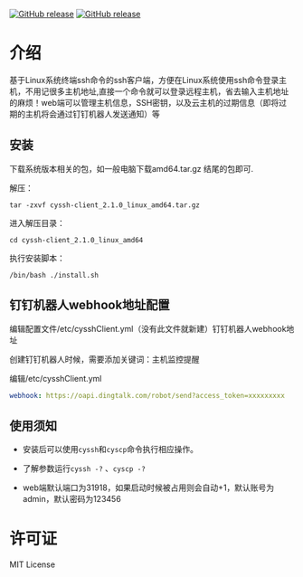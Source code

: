 [![GitHub release](https://img.shields.io/github/v/tag/hlinfocc/cySSHClient2.svg?label=%E6%9C%80%E6%96%B0%E7%89%88%E6%9C%AC)](https://github.com/hlinfocc/cySSHClient2/releases)
[![GitHub release](https://img.shields.io/badge/%E7%AB%8B%E5%8D%B3%E4%B8%8B%E8%BD%BD-cf2727)](https://github.com/hlinfocc/cySSHClient2/releases)

# 介绍
基于Linux系统终端ssh命令的ssh客户端，方便在Linux系统使用ssh命令登录主机，不用记很多主机地址,直接一个命令就可以登录远程主机，省去输入主机地址的麻烦！web端可以管理主机信息，SSH密钥，以及云主机的过期信息（即将过期的主机将会通过钉钉机器人发送通知）等

## 安装

下载系统版本相关的包，如一般电脑下载amd64.tar.gz 结尾的包即可.

解压：

```
tar -zxvf cyssh-client_2.1.0_linux_amd64.tar.gz
```
进入解压目录：

```
cd cyssh-client_2.1.0_linux_amd64
```

执行安装脚本：

```
/bin/bash ./install.sh
```

## 钉钉机器人webhook地址配置

编辑配置文件/etc/cysshClient.yml（没有此文件就新建）钉钉机器人webhook地址

创建钉钉机器人时候，需要添加关键词：主机监控提醒

编辑/etc/cysshClient.yml

```yml
webhook: https://oapi.dingtalk.com/robot/send?access_token=xxxxxxxxx

```

## 使用须知

* 安装后可以使用`cyssh`和`cyscp`命令执行相应操作。

* 了解参数运行`cyssh -?` 、`cyscp -?`

* web端默认端口为31918，如果启动时候被占用则会自动+1，默认账号为admin，默认密码为123456


# 许可证
MIT License 